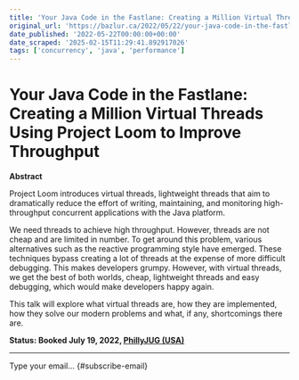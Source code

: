 ```yaml
---
title: 'Your Java Code in the Fastlane: Creating a Million Virtual Threads Using Project Loom to Improve Throughput'
original_url: 'https://bazlur.ca/2022/05/22/your-java-code-in-the-fastlane-creating-a-million-virtual-threads-using-project-loom-to-improve-throughput/'
date_published: '2022-05-22T00:00:00+00:00'
date_scraped: '2025-02-15T11:29:41.892917026'
tags: ['concurrency', 'java', 'performance']
---
```


Your Java Code in the Fastlane: Creating a Million Virtual Threads Using Project Loom to Improve Throughput
===========================================================================================================

**Abstract**

Project Loom introduces virtual threads, lightweight threads that aim to dramatically reduce the effort of writing, maintaining, and monitoring high-throughput concurrent applications with the Java platform.

We need threads to achieve high throughput. However, threads are not cheap and are limited in number. To get around this problem, various alternatives such as the reactive programming style have emerged. These techniques bypass creating a lot of threads at the expense of more difficult debugging. This makes developers grumpy. However, with virtual threads, we get the best of both worlds, cheap, lightweight threads and easy debugging, which would make developers happy again.

This talk will explore what virtual threads are, how they are implemented, how they solve our modern problems and what, if any, shortcomings there are.

**Status: Booked July 19, 2022, [PhillyJUG (USA)](https://www.meetup.com/PhillyJUG/events/285970065/)**  

*** ** * ** ***

Type your email... {#subscribe-email}
